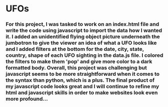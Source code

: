 # UFOs
### For this project, I was tasked to work on an index.html file and write the code using javascript to import the data how I wanted it. I added an unidentified flying object picture underneath the jumbotron to give the viewer an idea of what a UFO looks like and I added filters at the bottom for the date, city, state, country, shape of each UFO sighting in the data.js file. I colored the filters to make them 'pop' and give more color to a dark formatted body. Overall, this project was challenging but javascript seems to be more straightforward when it comes to the syntax than python, which is a plus. The final product of my javascript code looks great and I will continue to refine my html and javascript skills in order to make websites look even more profound...

